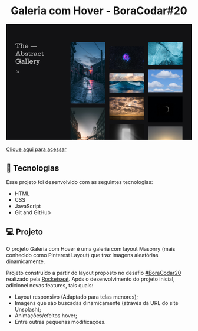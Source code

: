 <h1 align="center"> Galeria com Hover - BoraCodar#20 </h1>

![preview](./.github/preview.png)

[Clique aqui para acessar](https://maik-emanoel.github.io/gallery/)

## 🚀 Tecnologias

Esse projeto foi desenvolvido com as seguintes tecnologias:

- HTML
- CSS
- JavaScript
- Git and GitHub

## 💻 Projeto

O projeto Galeria com Hover é uma galeria com layout Masonry (mais conhecido como Pinterest Layout) que traz imagens aleatórias dinamicamente.<br>

Projeto construído a partir do layout proposto no desafio [#BoraCodar20](https://boracodar.dev/) realizado pela [Rocketseat](https://rocketseat.com.br).
Após o desenvolvimento do projeto inicial, adicionei novas features, tais quais:

- Layout responsivo (Adaptado para telas menores);
- Imagens que são buscadas dinamicamente (através da URL do site Unsplash);
- Animações/efeitos hover;
- Entre outras pequenas modificações.